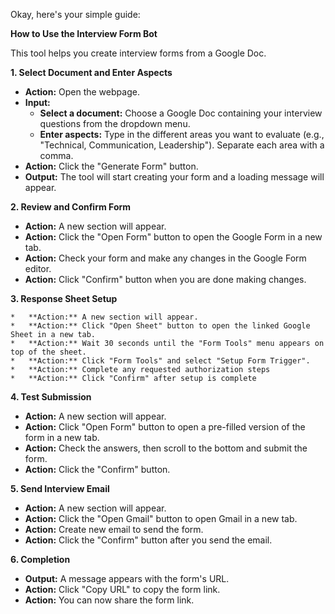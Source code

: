 Okay, here's your simple guide:

**How to Use the Interview Form Bot**

This tool helps you create interview forms from a Google Doc.

**1. Select Document and Enter Aspects**

   *   **Action:** Open the webpage.
   *   **Input:**
        *   **Select a document:** Choose a Google Doc containing your interview questions from the dropdown menu.
        *   **Enter aspects:** Type in the different areas you want to evaluate (e.g., "Technical, Communication, Leadership"). Separate each area with a comma.
   *   **Action:** Click the "Generate Form" button.
   *   **Output:** The tool will start creating your form and a loading message will appear.

**2. Review and Confirm Form**

   *   **Action:** A new section will appear.
   *   **Action:** Click the "Open Form" button to open the Google Form in a new tab.
   *   **Action:** Check your form and make any changes in the Google Form editor.
   *   **Action:** Click "Confirm" button when you are done making changes.

**3. Response Sheet Setup**

    *   **Action:** A new section will appear.
    *   **Action:** Click "Open Sheet" button to open the linked Google Sheet in a new tab.
    *   **Action:** Wait 30 seconds until the "Form Tools" menu appears on top of the sheet.
    *   **Action:** Click "Form Tools" and select "Setup Form Trigger".
    *   **Action:** Complete any requested authorization steps
    *   **Action:** Click "Confirm" after setup is complete

**4. Test Submission**

   *   **Action:** A new section will appear.
   *   **Action:** Click "Open Form" button to open a pre-filled version of the form in a new tab.
   *   **Action:** Check the answers, then scroll to the bottom and submit the form.
   *  **Action:** Click the "Confirm" button.

**5. Send Interview Email**

   *  **Action:** A new section will appear.
   *  **Action:** Click the "Open Gmail" button to open Gmail in a new tab.
   *  **Action:** Create new email to send the form.
   *  **Action:** Click the "Confirm" button after you send the email.

**6. Completion**

   *   **Output:** A message appears with the form's URL.
   *   **Action:** Click "Copy URL" to copy the form link.
   *   **Action:** You can now share the form link.
